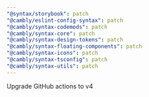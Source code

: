 ```yaml
---
"@syntax/storybook": patch
"@cambly/eslint-config-syntax": patch
"@cambly/syntax-codemods": patch
"@cambly/syntax-core": patch
"@cambly/syntax-design-tokens": patch
"@cambly/syntax-floating-components": patch
"@cambly/syntax-icons": patch
"@cambly/syntax-tsconfig": patch
"@cambly/syntax-utils": patch
---
```


Upgrade GitHub actions to v4
